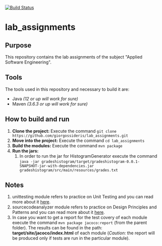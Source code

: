 [![Build Status](https://travis-ci.com/giorgossideris/lab_assignments.svg?token=MMr6Hepy3ETDrm4TaxdD&branch=development)](https://travis-ci.com/giorgossideris/lab_assignments)
# lab_assignments

## Purpose
This repository contains the lab assignments of the subject "Applied Software Engineering".

## Tools
The tools used in this repository and necessary to build it are:
* Java *(12 or up will work for sure)*
* Maven *(3.6.3 or up will work for sure)*

## How to build and run
1. **Clone the project:** Execute the command `git clone https://github.com/giorgossideris/lab_assignments.git`
2. **Move into the project:** Execute the command `cd lab_assignments`
3. **Build the modules:** Execute the command `mvn package`
4. **Run the jars:**
   1. In order to run the jar for HistogramGenerator execute the command 
  `java -jar gradeshistogram/target/gradeshistogram-0.0.1-SNAPSHOT-jar-with-dependencies.jar gradeshistogram/src/main/resources/grades.txt`
  
## Notes
1. unittesting module refers to practice on Unit Testing and you can read more about it [here](https://github.com/giorgossideris/lab_assignments/blob/development/unittesting/README.md).
2. sourcecodeanalyzer module refers to practice on Design Principles and Patterns and you can read more about it [here](https://github.com/giorgossideris/lab_assignments/blob/development/sourcecodeanalyzer/README.md).
3. In case you want to get a report for the test covery of each module execute the command `mvn package jacoco:report` (from the parent folder). The results can be found in the path: **target/site/jacoco/index.html** of each module (*Caution:* the report will be produced only if tests are run in the particular module).
